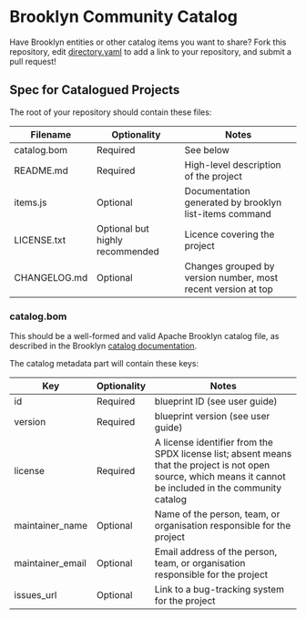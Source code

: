 Brooklyn Community Catalog
==========================

Have Brooklyn entities or other catalog items you want to share? Fork this
repository, edit [directory.yaml](directory.yaml) to add a link to your
repository, and submit a pull request! 


## Spec for Catalogued Projects

The root of your repository should contain these files:

| Filename     | Optionality                     | Notes                                                         |
|--------------|---------------------------------|---------------------------------------------------------------|
| catalog.bom  | Required                        | See below                                                     |
| README.md    | Required                        | High-level description of the project                         |
| items.js     | Optional                        | Documentation generated by brooklyn list-items command        |
| LICENSE.txt  | Optional but highly recommended | Licence covering the project                                  |
| CHANGELOG.md | Optional                        | Changes grouped by version number, most recent version at top |

### catalog.bom

This should be a well-formed and valid Apache Brooklyn catalog file, as described in the Brooklyn [catalog documentation](http://brooklyn.incubator.apache.org/v/latest/ops/catalog/index.html).

The catalog metadata part will contain these keys:

| Key              | Optionality | Notes                                                                                                                                                         |
|------------------|-------------|---------------------------------------------------------------------------------------------------------------------------------------------------------------|
| id               | Required    | blueprint ID (see user guide)                                                                                                                                 |
| version          | Required    | blueprint version (see user guide)                                                                                                                            |
| license          | Required    | A license identifier from the SPDX license list; absent means that the project is not open source, which means it cannot be included in the community catalog |
| maintainer_name  | Optional    | Name of the person, team, or organisation responsible for the project                                                                                         |
| maintainer_email | Optional    | Email address of the person, team, or organisation responsible for the project                                                                                |
| issues_url       | Optional    | Link to a bug-tracking system for the project                                                                                                                 |